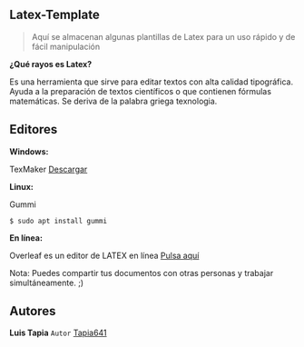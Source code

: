## Latex-Template
>Aquí se almacenan algunas plantillas de Latex para un uso rápido y de fácil manipulación

**¿Qué rayos es Latex?**

Es una herramienta que sirve para editar textos con alta calidad tipográfica. Ayuda a la preparación de textos científicos o que contienen fórmulas matemáticas. Se deriva de la palabra griega texnologia.
## Editores

**Windows:**

TexMaker [Descargar](http://www.xm1math.net/texmaker/download.html)

**Linux:**

Gummi

```
$ sudo apt install gummi
```

**En línea:**

Overleaf es un editor de LATEX en línea [Pulsa aquí](https://www.overleaf.com)

Nota: Puedes compartir tus documentos con otras personas y trabajar simultáneamente. ;)

## Autores
**Luis Tapia** ```Autor``` [Tapia641](https://github.com/Tapia641)
